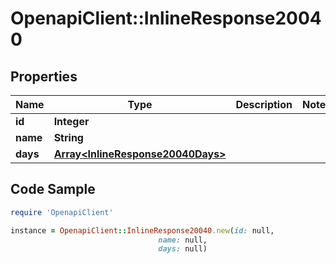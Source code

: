 # OpenapiClient::InlineResponse20040

## Properties

Name | Type | Description | Notes
------------ | ------------- | ------------- | -------------
**id** | **Integer** |  | 
**name** | **String** |  | 
**days** | [**Array&lt;InlineResponse20040Days&gt;**](InlineResponse20040Days.md) |  | 

## Code Sample

```ruby
require 'OpenapiClient'

instance = OpenapiClient::InlineResponse20040.new(id: null,
                                 name: null,
                                 days: null)
```


